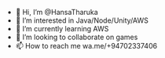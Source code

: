 - 👋 Hi, I’m @HansaTharuka
- 👀 I’m interested in Java/Node/Unity/AWS
- 🌱 I’m currently learning AWS
- 💞️ I’m looking to collaborate on games
- 📫 How to reach me wa.me/+94702337406
